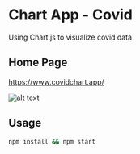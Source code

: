 # Chart App - Covid

Using Chart.js to visualize covid data

## Home Page

https://www.covidchart.app/

![alt text](https://cdn.discordapp.com/attachments/902677172047712269/902677196827668490/unknown.png)



## Usage

```bash
npm install && npm start
```
